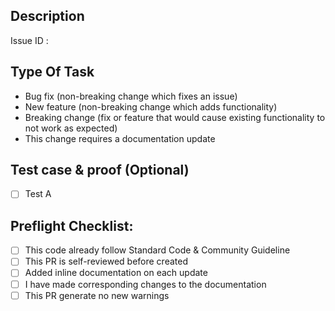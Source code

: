## Description  
<!--Please include a summary of the change and which issue is fixed. Please also include relevant motivation and context. List any dependencies that are required for this change.-->  

Issue ID : <!-- Issue Link -->

## Type Of Task  
<!--Please delete options that are not relevant.-->  
- Bug fix (non-breaking change which fixes an issue) 
- New feature (non-breaking change which adds functionality) 
- Breaking change (fix or feature that would cause existing functionality to not work as expected) 
- This change requires a documentation update  

## Test case & proof (Optional)
<!--Please describe the tests that you ran to verify your changes. Provide instructions so we can reproduce. Please also list any relevant details for your test configuration. Add information about you test using real device or simulator/emulator. Add video of changes if needed.-->  

- [ ] Test A  
<!-- Insert image here (add screenshot, or videos to help understand the changes) -->  

## Preflight Checklist: 
<!-- Put an `x` in the boxes that apply. Use `~~` around the checklist items that are not applicable to this PR. Examples: 
- [x] I've done this - ~~[ ] I don't need this~~ --> 

- [ ] This code already follow Standard Code & Community Guideline
- [ ] This PR is self-reviewed before created 
- [ ] Added inline documentation on each update 
- [ ] I have made corresponding changes to the documentation 
- [ ] This PR generate no new warnings